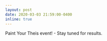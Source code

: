 ```yaml
---
layout: post
date: 2020-03-03 21:59:00-0400
inline: true
---
```


Paint Your Theis event! - Stay tuned for results.
